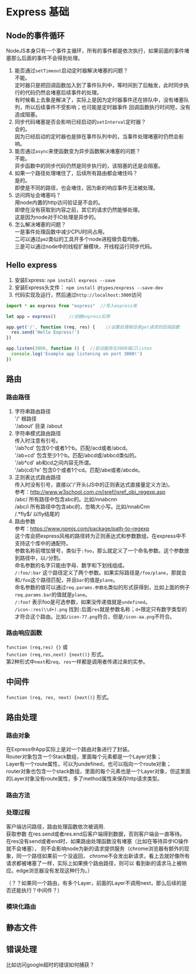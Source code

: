 # Express 基础

## Node的事件循环

NodeJS本身只有一个事件主循环，所有的事件都是依次执行，如果前面的事件堵塞那么后面的事件不会得到处理。

1. 能否通过`setTimeout`启动定时器解决堵塞的问题？  
   不能。  
   定时器只是把回调函数加入到了事件队列中，等时间到了后触发，此时同步执行的代码仍然会堵塞后续事件的处理。  
   有时候看上去象是解决了，实际上是因为定时器事件还在排队中，没有堵塞队列，所以后续事件不受影响；也可能是定时器事件
   回调函数执行时间短，没有造成阻塞。
1. 同步代码堵塞是否会影响已经启动的`setInterval`定时器？  
   会的。  
   因为已经启动的定时器也是排在事件队列中的，当事件处理堵塞时仍然会影响。
1. 能否通过`async`来使函数变为异步函数解决堵塞的问题？  
   不能。  
   异步函数中的同步代码仍然是同步执行的，该阻塞的还是会阻塞。
1. 如果一个路径处理堵住了，后续所有路由都会堵住吗？  
   是的。  
   即使是不同的路径，也会堵住，因为新的响应事件无法被处理。
1. 访问网址会堵塞吗？  
   用node内置的http访问验证是不会的。  
   即使在没有获取到内容之前，其它的请求仍然能够处理。  
   这是因为node对于IO处理是异步的。
1. 怎么解决堵塞的问题？  
   一是事件处理函数中减少CPU时间占用。  
   二可以通过`pm2`类似的工具开多个node进程做负载均衡。  
   三是可以通过node中的线程扩展模块，开线程运行同步代码。

## Hello express

1. 安装Express: `npm install express --save`
1. 安装Express头文件： `npm install @types/express --save-dev`
1. 代码实现及运行，然后通过`http://localhost:3000`访问

```ts
import * as express from "express"  //导入express库

let app = express()     //创建express实例

app.get('/', function (req, res) {    //设置处理根目录get请求的回调函数
  res.send('Hello Express!')
})

app.listen(3000, function () {  //启动服务在3000端口listen
  console.log('Example app listening on port 3000!')
})
```

## 路由

### 路由路径

1. 字符串路由路径  
  '/' 根路径  
  '/about' 目录 /about
1. 字符串模式路由路径  
  传入时注意有引号。  
  '/ab?cd' 包含0个或者1个b。匹配/acd或者/abcd。  
  '/ab+cd' 包含至少1个b。匹配/abcd或/abbcd类似的。  
  '/ab*cd' ab和cd之间内容无所谓。  
  '/ab(cd)?e' 包含0个或者1个cd。匹配/abe或者/abcde。  
1. 正则表达式路由路径  
  传入时没有引号，直接以'/'开头(JS中的正则表达式直接量定义方法)。  
  参考：<http://www.w3school.com.cn/jsref/jsref_obj_regexp.asp>  
  /abc/ 所有路径中包含abc的。比如/nnabcnn  
  /abc/i 所有路径中包含abc的，忽略大小写。比如/nnabCnn  
  /.*fly$/ 以fly结尾的
1. 路由参数  
  参考：<https://www.npmjs.com/package/path-to-regexp>  
  这个库会把express风格的路径转为正则表达式和参数数组，在express中不支持这个库中的通配符。  
  参数名称前增加冒号，类似于`:foo`，那么就定义了一个命名参数。这个参数放到路径中，以`/`分割。  
  命名参数的名字只能由字母、数字和下划线组成。  
  `/:foo/:bar` 这个路径定义了两个参数。如果实际路径是`/foo/plane`，那就会和`/foo`这个路径匹配，并且`bar`的值是`plane`。  
  命名参数的值可以通过`req.params.参数名`类似的形式获得到，比如上面的例子`req.params.bar`的值就是`plane`。  
  `/:foo?` 表示foo是可选参数，如果没传递值就是`undefined`。
  `/icon-:res(\\d+).png` 找到`:`后面`res`就是参数名称；`d+`限定只有数字类型的才符合这个路由。比如`/icon-77.png`符合，但是`/icon-aa.png`不符合。  

### 路由响应函数

`function (req,res) {}` 或  
`function (req,res,next) {next()}` 形式。  
 第2种形式中`next`和`req`、`res`一样都是调用者传递过来的实参。

## 中间件

`function (req, res, next) {next()}` 形式。

## 路由处理

### 路由对象

在Express中App实际上是对一个路由对象进行了封装。  
Router对象包含一个Stack数组，里面每个元素都是一个Layer对象；  
Layer有一个route属性，可以为undefined，也可以指向一个route对象；  
router对象也包含一个stack数组，里面的每个元素也是一个Layer对象，但这里面的Layer对象没有route属性，多了method属性来保存http请求类型。

### 路由方法

### 处理过程

客户端访问路径，路由处理函数依次被调用.  
获取参数
在res.send或者res.end后客户端得到数据，否则客户端会一直等待。  
在res没有send或者end时，如果路由处理函数没有堵塞（比如在等待异步IO操作就不会堵塞），
则不会影响node为新的请求提供服务（chrome浏览器有额外的现象，同一个路径如果前一个没返回，
chrome不会发出新请求，看上去就好像所有请求都被堵塞了一样，实际上如果换个路由路径，则可以
看到新的请求马上被响应。edge浏览器没有发现这种行为。）

（？？如果同一个路由，有多个Layer，前面的Layer不调用next，那么后续的是否还能执行？中间件？）  

### 模块化路由

## 静态文件

## 错误处理

比如访问google超时的错误如何捕获？
